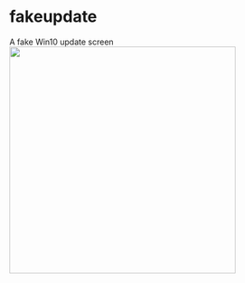 # fakeupdate
A fake Win10 update screen
<br>
<img src="https://github.com/qiu-x/fakeupdate/raw/main/screenshot.png" height="400"/>
